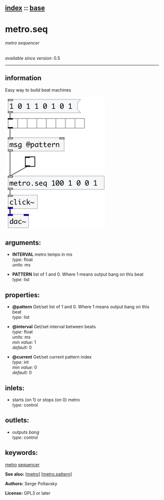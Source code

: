 [index](index.html) :: [base](category_base.html)
---

# metro.seq

###### metro sequencer

*available since version:* 0.5

---


## information
Easy way to build beat machines



[![example](../examples/img/metro.seq.jpg)](../examples/pd/metro.seq.pd)



## arguments:

* **INTERVAL**
metro tempo in ms<br>
_type:_ float<br>
_units:_ ms<br>

* **PATTERN**
list of 1 and 0. Where 1 means output bang on this beat<br>
_type:_ list<br>





## properties:

* **@pattern** 
Get/set list of 1 and 0. Where 1 means output bang on this beat<br>
_type:_ list<br>

* **@interval** 
Get/set interval between beats<br>
_type:_ float<br>
_units:_ ms<br>
_min value:_ 1<br>
_default:_ 0<br>

* **@current** 
Get/set current pattern index<br>
_type:_ int<br>
_min value:_ 0<br>
_default:_ 0<br>



## inlets:

* starts (on 1) or stops (on 0) metro<br>
_type:_ control



## outlets:

* outputs *bang*<br>
_type:_ control



## keywords:

[metro](keywords/metro.html)
[sequencer](keywords/sequencer.html)



**See also:**
[\[metro\]](metro.html)
[\[metro.pattern\]](metro.pattern.html)




**Authors:** Serge Poltavsky




**License:** GPL3 or later





